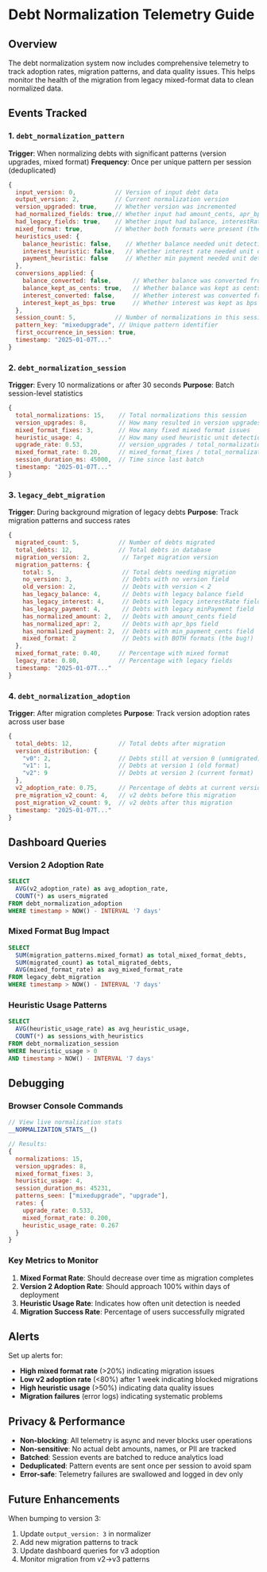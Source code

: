 # Debt Normalization Telemetry Guide

## Overview

The debt normalization system now includes comprehensive telemetry to track adoption rates, migration patterns, and data quality issues. This helps monitor the health of the migration from legacy mixed-format data to clean normalized data.

## Events Tracked

### 1. `debt_normalization_pattern` 
**Trigger**: When normalizing debts with significant patterns (version upgrades, mixed format)
**Frequency**: Once per unique pattern per session (deduplicated)

```javascript
{
  input_version: 0,           // Version of input debt data
  output_version: 2,          // Current normalization version
  version_upgraded: true,     // Whether version was incremented
  had_normalized_fields: true,// Whether input had amount_cents, apr_bps, etc.
  had_legacy_fields: true,    // Whether input had balance, interestRate, etc.
  mixed_format: true,         // Whether both formats were present (the bug!)
  heuristics_used: {
    balance_heuristic: false,    // Whether balance needed unit detection
    interest_heuristic: false,   // Whether interest rate needed unit detection  
    payment_heuristic: false     // Whether min payment needed unit detection
  },
  conversions_applied: {
    balance_converted: false,      // Whether balance was converted from GBP
    balance_kept_as_cents: true,   // Whether balance was kept as cents
    interest_converted: false,     // Whether interest was converted from %
    interest_kept_as_bps: true     // Whether interest was kept as bps
  },
  session_count: 5,           // Number of normalizations in this session
  pattern_key: "mixedupgrade", // Unique pattern identifier
  first_occurrence_in_session: true,
  timestamp: "2025-01-07T..."
}
```

### 2. `debt_normalization_session`
**Trigger**: Every 10 normalizations or after 30 seconds
**Purpose**: Batch session-level statistics

```javascript
{
  total_normalizations: 15,    // Total normalizations this session
  version_upgrades: 8,         // How many resulted in version upgrades
  mixed_format_fixes: 3,       // How many fixed mixed format issues
  heuristic_usage: 4,          // How many used heuristic unit detection
  upgrade_rate: 0.53,          // version_upgrades / total_normalizations
  mixed_format_rate: 0.20,     // mixed_format_fixes / total_normalizations  
  session_duration_ms: 45000,  // Time since last batch
  timestamp: "2025-01-07T..."
}
```

### 3. `legacy_debt_migration` 
**Trigger**: During background migration of legacy debts
**Purpose**: Track migration patterns and success rates

```javascript
{
  migrated_count: 5,           // Number of debts migrated
  total_debts: 12,             // Total debts in database
  migration_version: 2,         // Target migration version
  migration_patterns: {
    total: 5,                   // Total debts needing migration
    no_version: 3,              // Debts with no version field
    old_version: 2,             // Debts with version < 2
    has_legacy_balance: 4,      // Debts with legacy balance field
    has_legacy_interest: 4,     // Debts with legacy interestRate field
    has_legacy_payment: 4,      // Debts with legacy minPayment field
    has_normalized_amount: 2,   // Debts with amount_cents field
    has_normalized_apr: 2,      // Debts with apr_bps field
    has_normalized_payment: 2,  // Debts with min_payment_cents field
    mixed_format: 2             // Debts with BOTH formats (the bug!)
  },
  mixed_format_rate: 0.40,     // Percentage with mixed format
  legacy_rate: 0.80,           // Percentage with legacy fields
  timestamp: "2025-01-07T..."
}
```

### 4. `debt_normalization_adoption`
**Trigger**: After migration completes
**Purpose**: Track version adoption rates across user base

```javascript
{
  total_debts: 12,             // Total debts after migration
  version_distribution: {
    "v0": 2,                   // Debts still at version 0 (unmigrated)
    "v1": 1,                   // Debts at version 1 (old format)
    "v2": 9                    // Debts at version 2 (current format)
  },
  v2_adoption_rate: 0.75,      // Percentage of debts at current version
  pre_migration_v2_count: 4,   // v2 debts before this migration
  post_migration_v2_count: 9,  // v2 debts after this migration
  timestamp: "2025-01-07T..."
}
```

## Dashboard Queries

### Version 2 Adoption Rate
```sql
SELECT 
  AVG(v2_adoption_rate) as avg_adoption_rate,
  COUNT(*) as users_migrated
FROM debt_normalization_adoption 
WHERE timestamp > NOW() - INTERVAL '7 days'
```

### Mixed Format Bug Impact
```sql  
SELECT
  SUM(migration_patterns.mixed_format) as total_mixed_format_debts,
  SUM(migrated_count) as total_migrated_debts,
  AVG(mixed_format_rate) as avg_mixed_format_rate
FROM legacy_debt_migration
WHERE timestamp > NOW() - INTERVAL '7 days'
```

### Heuristic Usage Patterns
```sql
SELECT
  AVG(heuristic_usage_rate) as avg_heuristic_usage,
  COUNT(*) as sessions_with_heuristics
FROM debt_normalization_session
WHERE heuristic_usage > 0
AND timestamp > NOW() - INTERVAL '7 days'  
```

## Debugging

### Browser Console Commands
```javascript
// View live normalization stats
__NORMALIZATION_STATS__()

// Results:
{
  normalizations: 15,
  version_upgrades: 8, 
  mixed_format_fixes: 3,
  heuristic_usage: 4,
  session_duration_ms: 45231,
  patterns_seen: ["mixedupgrade", "upgrade"],
  rates: {
    upgrade_rate: 0.533,
    mixed_format_rate: 0.200,
    heuristic_usage_rate: 0.267
  }
}
```

### Key Metrics to Monitor

1. **Mixed Format Rate**: Should decrease over time as migration completes
2. **Version 2 Adoption Rate**: Should approach 100% within days of deployment
3. **Heuristic Usage Rate**: Indicates how often unit detection is needed
4. **Migration Success Rate**: Percentage of users successfully migrated

## Alerts

Set up alerts for:
- **High mixed format rate** (>20%) indicating migration issues
- **Low v2 adoption rate** (<80%) after 1 week indicating blocked migrations
- **High heuristic usage** (>50%) indicating data quality issues
- **Migration failures** (error logs) indicating systematic problems

## Privacy & Performance

- **Non-blocking**: All telemetry is async and never blocks user operations
- **Non-sensitive**: No actual debt amounts, names, or PII are tracked  
- **Batched**: Session events are batched to reduce analytics load
- **Deduplicated**: Pattern events are sent once per session to avoid spam
- **Error-safe**: Telemetry failures are swallowed and logged in dev only

## Future Enhancements

When bumping to version 3:
1. Update `output_version: 3` in normalizer
2. Add new migration patterns to track
3. Update dashboard queries for v3 adoption
4. Monitor migration from v2→v3 patterns